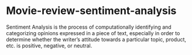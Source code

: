 # Movie-review-sentiment-analysis
Sentiment Analysis is the process of computationally identifying and categorizing opinions expressed in a piece of text, especially in order to determine whether the writer’s attitude towards a particular topic, product, etc. is positive, negative, or neutral.
